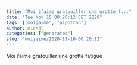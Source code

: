 ```yaml
---
title: "Moi j’aime gratouiller une grotte f..."
date: "Tue Nov 10 00:20:12 CET 2020"
tags: ["moijaime", "pipotron"]
author: m1ch3l
categories: ["generated"]
slug: "moijaime/2020-11-10-00:20:12"
---
```


Moi j’aime gratouiller une grotte fatigue
